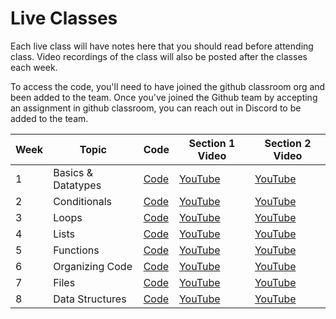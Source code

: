 # Live Classes

Each live class will have notes here that you should read before attending class.
Video recordings of the class will also be posted after the classes each week.

To access the code, you'll need to have joined the github classroom org and been
added to the team. Once you've joined the Github team by accepting an assignment
in github classroom, you can reach out in Discord to be added to the team.

| Week | Topic              | Code            | Section 1 Video       | Section 2 Video       |
| ---- | ------------------ | --------------- | --------------------- | --------------------- |
| 1    | Basics & Datatypes | [Code][w1-code] | [YouTube][w1-video-1] | [YouTube][w1-video-2] |
| 2    | Conditionals       | [Code][w2-code] | [YouTube][w2-video-1] | [YouTube][w2-video-2] |
| 3    | Loops              | [Code][w3-code] | [YouTube][w3-video-1] | [YouTube][w3-video-2] |
| 4    | Lists              | [Code][w4-code] | [YouTube][w4-video-1] | [YouTube][w4-video-2] |
| 5    | Functions          | [Code][w5-code] | [YouTube][w5-video-1] | [YouTube][w5-video-2] |
| 6    | Organizing Code    | [Code][w6-code] | [YouTube][w6-video-1] | [YouTube][w6-video-2] |
| 7    | Files              | [Code][w7-code] | [YouTube][w7-video-1] | [YouTube][w7-video-2] |
| 8    | Data Structures    | [Code][w8-code] | [YouTube][w8-video-1] | [YouTube][w8-video-2] |

[w1-code]: https://github.com/kibo-programming-1-oct-22/live-classes-code/tree/main/class1
[w1-video-1]: https://youtu.be/65054g99EAY
[w1-video-2]: https://youtu.be/QM6WM_2MmK4
[w2-code]: https://github.com/kibo-programming-1-oct-22/live-classes-code/tree/main/class2
[w2-video-1]: https://youtu.be/ZEJvHK_iYnQ
[w2-video-2]: https://youtu.be/VnAfwjPnAmo
[w3-code]: https://github.com/kibo-programming-1-oct-22/live-classes-code/tree/main/class3
[w3-video-1]: https://youtu.be/9REq5unG2H0
[w3-video-2]: https://youtu.be/IbZMsPMagqw
[w4-code]: https://github.com/kibo-programming-1-oct-22/live-classes-code/tree/main/class4
[w4-video-1]: https://youtu.be/QpjmHgAVHKo
[w4-video-2]: https://youtu.be/fzoryOs05Lk
[w5-code]: https://github.com/kibo-programming-1-oct-22/live-classes-code/tree/main/class5
[w5-video-1]: https://youtu.be/6HX0RATeFsg
[w5-video-2]: https://youtu.be/9KDPDtbL_kc
[w6-code]: https://github.com/kibo-programming-1-oct-22/live-classes-code/tree/main/class6
[w6-video-1]: https://youtu.be/vGIfeHHRq44
[w6-video-2]: https://youtu.be/xcJ_FGEtctY
[w7-code]: https://github.com/kibo-programming-1-oct-22/live-classes-code/blob/main/class7/code_links_per_class.txt
[w7-video-1]: https://youtu.be/JRZGOUUhZWc
[w7-video-2]: https://youtu.be/E9qyhOKqQi0
[w8-code]: https://github.com/kibo-programming-1-oct-22/live-classes-code/blob/main/class8/code_links_per_class.txt
[w8-video-1]: https://youtu.be/6S71OZ6YkkA
[w8-video-2]: https://youtu.be/9a9KHC_CUoc
